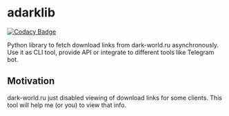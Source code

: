 # adarklib

[![Codacy Badge](https://api.codacy.com/project/badge/Grade/b13943a8b51244548a95064909880415)](https://app.codacy.com/app/pythoninja/adarklib?utm_source=github.com&utm_medium=referral&utm_content=pythoninja/adarklib&utm_campaign=Badge_Grade_Dashboard)

Python library to fetch download links from dark-world.ru asynchronously.
Use it as CLI tool, provide API or integrate to different tools like Telegram bot.

## Motivation

dark-world.ru just disabled viewing of download links for some clients. This tool will help me (or you) to view that info.